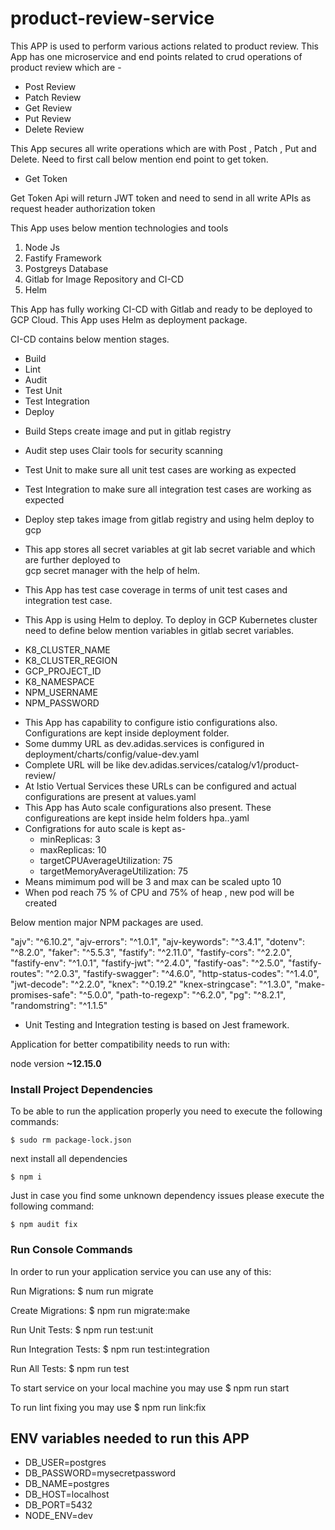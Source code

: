 # product-review-service
This APP is used to perform various actions related to product review. This App has one microservice and end points related to crud operations of product review which are -
* Post Review
* Patch Review 
* Get Review
* Put Review
* Delete Review 

This App secures all write operations which are with Post , Patch , Put and Delete.
Need to first call below mention end point to get token.
* Get Token 

Get Token Api will return JWT token and need to send in all write APIs as request header 
authorization token

This App uses below mention technologies and tools
1. Node Js 
2. Fastify Framework
3. Postgreys Database 
4. Gitlab for Image Repository and CI-CD
5. Helm 

This App has fully working CI-CD with Gitlab and ready to be deployed to GCP Cloud.
This App uses Helm as deployment package. 

CI-CD contains below mention stages.
* Build
* Lint 
* Audit
* Test Unit
* Test Integration 
* Deploy

- Build Steps create image and put in gitlab registry
- Audit step uses Clair tools for security scanning 
- Test Unit to make sure all unit test cases are working as expected
- Test Integration to make sure all integration test cases are working as expected
- Deploy step takes image from gitlab  registry and using helm deploy to gcp

- This app stores all secret variables at git lab secret variable and which are further  deployed to  
gcp secret manager with the help of helm.

- This App has test case coverage in terms of unit test cases and  integration test case.

- This App is using Helm to deploy. To deploy in GCP Kubernetes cluster need to define below mention 
variables in gitlab secret variables.

* K8_CLUSTER_NAME
* K8_CLUSTER_REGION
* GCP_PROJECT_ID
* K8_NAMESPACE
* NPM_USERNAME
* NPM_PASSWORD

- This App has capability to configure istio configurations also. Configurations are kept 
inside deployment folder.
- Some dummy URL as dev.adidas.services is configured in deployment/charts/config/value-dev.yaml 
- Complete URL will be like dev.adidas.services/catalog/v1/product-review/
- At Istio Vertual Services these URLs can be configured and actual configurations are present at values.yaml 
- This App has Auto scale configurations also present. These configureations are kept inside helm folders hpa..yaml
- Configrations for auto scale is kept as-
   * minReplicas: 3
   * maxReplicas: 10
   * targetCPUAverageUtilization: 75
   * targetMemoryAverageUtilization: 75
- Means mimimum pod will be 3 and max can be scaled upto 10
- When pod reach 75 % of CPU and 75% of heap , new pod will be created

Below mention major NPM packages are used.

"ajv": "^6.10.2",
"ajv-errors": "^1.0.1",
"ajv-keywords": "^3.4.1",
"dotenv": "^8.2.0",
"faker": "^5.5.3",
"fastify": "^2.11.0",
"fastify-cors": "^2.2.0",
"fastify-env": "^1.0.1",
"fastify-jwt": "^2.4.0",
"fastify-oas": "^2.5.0",
"fastify-routes": "^2.0.3",
"fastify-swagger": "^4.6.0",
"http-status-codes": "^1.4.0",
"jwt-decode": "^2.2.0",
"knex": "^0.19.2"
"knex-stringcase": "^1.3.0",
"make-promises-safe": "^5.0.0",
"path-to-regexp": "^6.2.0",
"pg": "^8.2.1",
"randomstring": "^1.1.5"

- Unit Testing and Integration testing is based on Jest framework.


Application for better compatibility needs to run with:

node version **~12.15.0**

### Install Project Dependencies

To be able to run the application properly you need to execute the
following commands:

    $ sudo rm package-lock.json

next install all dependencies

    $ npm i

Just in case you find some unknown dependency issues please execute
the following command:

    $ npm audit fix


### Run Console Commands

In order to run your application service
you can use any of this:

Run Migrations:
    $ num run migrate

Create Migrations:
    $ npm run migrate:make

Run Unit Tests:
    $ npm run test:unit

Run Integration Tests:
    $ npm run test:integration

Run All Tests:
    $ npm run test

To start service on your local machine you may use
    $ npm run start

To run lint fixing you may use
    $ npm run link:fix

## ENV variables needed to run this APP

- DB_USER=postgres
- DB_PASSWORD=mysecretpassword
- DB_NAME=postgres
- DB_HOST=localhost
- DB_PORT=5432
- NODE_ENV=dev
